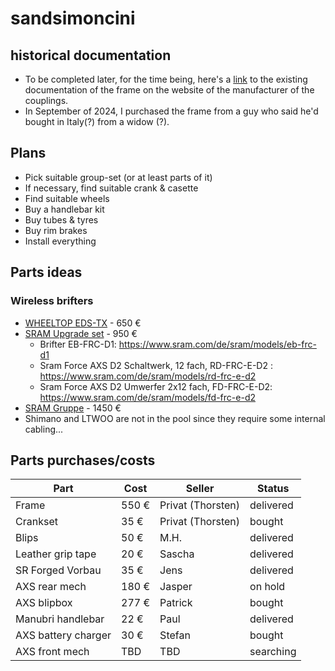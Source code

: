 # sandsimoncini
## historical documentation
* To be completed later, for the time being, here's a [link](http://www.sandsmachine.com/a_sim_r1.htm) to the existing documentation of the frame on the website of the manufacturer of the couplings.
* In September of 2024, I purchased the frame from a guy who said he'd bought in Italy(?) from a widow (?). 

## Plans
* Pick suitable group-set (or at least parts of it)
* If necessary, find suitable crank & casette
* Find suitable wheels
* Buy a handlebar kit
* Buy tubes & tyres
* Buy rim brakes
* Install everything

## Parts ideas
### Wireless brifters
* [WHEELTOP EDS-TX](https://wheeltop.com/products/eds-bicycle-derailleur) - 650 €
* [SRAM Upgrade set](https://www.tnc-hamburg.com/TNC-Shop/Antrieb-Schaltung/Rennrad-Komponenten/Road-Gruppen/Sram-AXS-12-fach-Gruppen-Kits/Sram-Force-AXS/Sram-Force-AXS-Upgrade-Kit-Rim-Brake-2x12-fach--48241.html) - 950 €
    * Brifter EB-FRC-D1: https://www.sram.com/de/sram/models/eb-frc-d1
    * Sram Force AXS D2 Schaltwerk, 12 fach, RD-FRC-E-D2 : https://www.sram.com/de/sram/models/rd-frc-e-d2
    * Sram Force AXS D2 Umwerfer 2x12 fach, FD-FRC-E-D2: https://www.sram.com/de/sram/models/fd-frc-e-d2
* [SRAM Gruppe](https://www.tnc-hamburg.com/TNC-Shop/Antrieb-Schaltung/Rennrad-Komponenten/Road-Gruppen/Sram-AXS-12-fach-Gruppen-Kits/Sram-Force-AXS/Sram-Force-AXS-Gruppe-Rim-Brake-2x12-fach-komplett--60650.html) - 1450 €      
* Shimano and LTWOO are not in the pool since they require some internal cabling...

## Parts purchases/costs
| Part | Cost | Seller | Status | 
| ----------- | ----------- |----------- |----------- |
| Frame | 550 € | Privat (Thorsten)| delivered |
| Crankset | 35 € | Privat (Thorsten)| bought |
| Blips | 50 € | M.H. | delivered |
| Leather grip tape | 20 € | Sascha| delivered |
| SR Forged Vorbau | 35 € | Jens | delivered |
| AXS rear mech | 180 € | Jasper | on hold |
| AXS blipbox | 277 € | Patrick| bought |
| Manubri handlebar | 22 € | Paul | delivered |
| AXS battery charger | 30 € | Stefan | bought |
| AXS front mech | TBD | TBD | searching |
